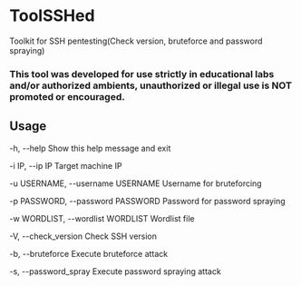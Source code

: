 # ToolSSHed
Toolkit for SSH pentesting(Check version, bruteforce and password spraying)
### This tool was developed for use strictly in educational labs and/or authorized ambients, unauthorized or illegal use is NOT promoted or encouraged.

## Usage
  -h, --help                         Show this help message and exit
  
  -i IP, --ip IP                     Target machine IP
  
  -u USERNAME, --username USERNAME   Username for bruteforcing
  
  -p PASSWORD, --password PASSWORD   Password for password spraying   
  
  -w WORDLIST, --wordlist WORDLIST   Wordlist file               
  
  -V, --check_version                Check SSH version
  
  -b, --bruteforce                   Execute bruteforce attack
  
  -s, --password_spray               Execute password spraying attack

